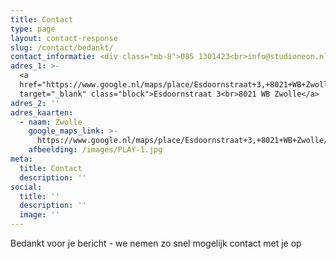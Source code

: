 ```yaml
---
title: Contact
type: page
layout: contact-response
slug: /contact/bedankt/
contact_informatie: <div class="mb-8">085 1301423<br>info@studioneon.nl</div>
adres_1: >-
  <a
  href="https://www.google.nl/maps/place/Esdoornstraat+3,+8021+WB+Zwolle/@52.5206959,6.0916264,17z/data=!3m1!4b1!4m5!3m4!1s0x47c7df3722b114ff:0x94d2dcff2f7bf0ea!8m2!3d52.5206959!4d6.0938151"
  target="_blank" class="block">Esdoornstraat 3<br>8021 WB Zwolle</a> 
adres_2: ''
adres_kaarten:
  - naam: Zwolle
    google_maps_link: >-
      https://www.google.nl/maps/place/Esdoornstraat+3,+8021+WB+Zwolle/@52.5206959,6.0916264,17z/data=!3m1!4b1!4m5!3m4!1s0x47c7df3722b114ff:0x94d2dcff2f7bf0ea!8m2!3d52.5206959!4d6.0938151
    afbeelding: /images/PLAY-1.jpg
meta:
  title: Contact
  description: ''
social:
  title: ''
  description: ''
  image: ''
---
```


Bedankt voor je bericht - we nemen zo snel mogelijk contact met je op
